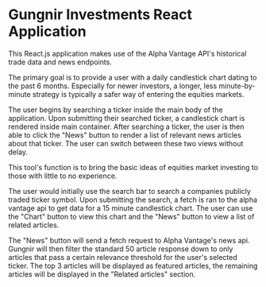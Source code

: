 # Gungnir Investments React Application

This React.js application makes use of the Alpha Vantage API's historical trade data and news endpoints. 

The primary goal is to provide a user with a daily candlestick chart dating to the past 6 months.
Especially for newer investors, a longer, less minute-by-minute strategy is typically a safer way of entering the equities markets. 

The user begins by searching a ticker inside the main body of the application. Upon submitting their searched ticker, 
a candlestick chart is rendered inside main container. After searching a ticker, the user is then able to click the "News"
button to render a list of relevant news articles about that ticker. The user can switch between these two views without delay.

This tool's function is to bring the basic ideas of equities market investing to those with little to no experience. 

The user would initially use the search bar to search a companies publicly traded ticker symbol. Upon submitting the search, a fetch is ran to the alpha vantage api to get data for a 15 minute candlestick chart. The user can use the "Chart" button to view this chart and the "News" button to view a list of related articles. 

The "News" button will send a fetch request to Alpha Vantage's news api. Gungnir will then filter the standard 50 article response down to only articles that pass a certain relevance threshold for the user's selected ticker. The top 3 articles will be displayed as featured articles, the remaining articles will be displayed in the "Related articles" section. 